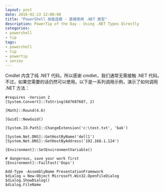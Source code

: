```yaml
---
layout: post
date: 2016-02-23 12:00:00
title: "PowerShell 技能连载 - 直接使用 .NET 类型"
description: PowerTip of the Day - Using .NET Types Directly
categories:
- powershell
- tip
tags:
- powershell
- tip
- powertip
- series
---
```

Cmdlet 内含了纯 .NET 代码，所以感谢 cmdlet，我们通常无需接触 .NET 代码。不过，如果您需要的话仍然可以使用。以下是一系列调用示例，演示了如何调用 .NET 方法：

    #requires -Version 2
    [System.Convert]::ToString(687687687, 2)
    
    [Math]::Round(4.6)
    
    [Guid]::NewGuid()
    
    [System.IO.Path]::ChangeExtension('c:\test.txt', 'bak')
    
    [System.Net.DNS]::GetHostByName('dell1')
    [System.Net.DNS]::GetHostByAddress('192.168.1.124')
    
    [Environment]::SetEnvironmentVariable()
    
    # dangerous, save your work first
    [Environment]::FailFast('Oops')
    
    Add-Type -AssemblyName PresentationFramework
    $dialog = New-Object Microsoft.Win32.OpenFileDialog
    $dialog.ShowDialog()
    $dialog.FileName

<!--本文国际来源：[Using .NET Types Directly](http://community.idera.com/powershell/powertips/b/tips/posts/using-net-types-directly)-->
